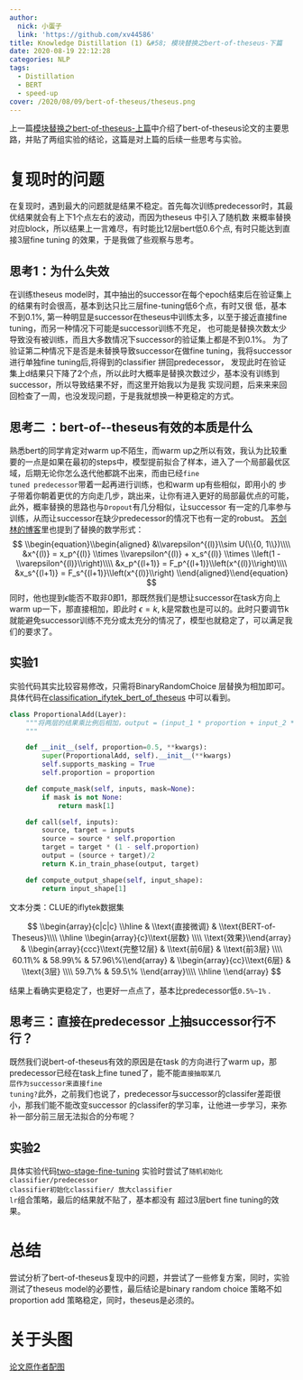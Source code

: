 ```yaml
---
author:
  nick: 小蛋子
  link: 'https://github.com/xv44586'
title: Knowledge Distillation (1) &#58; 模块替换之bert-of-theseus-下篇
date: 2020-08-19 22:12:28
categories: NLP
tags:
  - Distillation
  - BERT
  - speed-up
cover: /2020/08/09/bert-of-theseus/theseus.png
---
```

<!-- toc -->

上一篇[模块替换之bert-of-theseus-上篇](https://xv44586.github.io/2020/08/09/bert-of-theseus/)中介绍了bert-of-theseus论文的主要思路，并贴了两组实验的结论，这篇是对上篇的后续一些思考与实验。

# 复现时的问题
在复现时，遇到最大的问题就是结果不稳定。首先每次训练predecessor时，其最优结果就会有上下1个点左右的波动，而因为theseus 中引入了随机数
来概率替换对应block，所以结果上一言难尽，有时能比12层bert低0.6个点, 有时只能达到直接3层fine tuning 的效果，于是我做了些观察与思考。

## 思考1：为什么失效
在训练theseus model时，其中抽出的successor在每个epoch结束后在验证集上的结果有时会很高，基本到达只比三层fine-tuning低6个点，有时又很
低，基本不到0.1%, 第一种明显是successor在theseus中训练太多，以至于接近直接fine tuning，而另一种情况下可能是successor训练不充足，
也可能是替换次数太少导致没有被训练，而且大多数情况下successor的验证集上都是不到0.1%。
为了验证第二种情况下是否是未替换导致successor在做fine tuning，我将successor进行单独fine tuning后,将得到的classifier 拼回predecessor，
发现此时在验证集上d结果只下降了2个点，所以此时大概率是替换次数过少，基本没有训练到successor，所以导致结果不好，而这里开始我以为是我
实现问题，后来来来回回检查了一周，也没发现问题，于是我就想换一种更稳定的方式。

## 思考二 ：bert-of--theseus有效的本质是什么
熟悉bert的同学肯定对warm up不陌生，而warm up之所以有效，我认为比较重要的一点是如果在最初的steps中，模型提前拟合了样本，进入了一个局部最优区域，后期无论你怎么迭代他都跳不出来，而由已经<code>fine tuned predecessor</code>带着一起再进行训练，也和warm up有些相似，即用小的
步子带着你朝着更优的方向走几步，跳出来，让你有进入更好的局部最优点的可能，此外，概率替换的思路也与<code>Dropout</code>有几分相似，让successor
有一定的几率参与训练，从而让successor在缺少predecessor的情况下也有一定的robust。
[苏剑林的博客](https://spaces.ac.cn/archives/7575)里也提到了替换的数学形式：
$$
\\begin{equation}\\begin{aligned} 
&\\varepsilon^{(l)}\\sim U(\\{0, 1\\})\\\\ 
&x^{(l)} = x_p^{(l)} \\times \\varepsilon^{(l)} + x_s^{(l)} \\times \\left(1 - \\varepsilon^{(l)}\\right)\\\\ 
&x_p^{(l+1)} = F_p^{(l+1)}\\left(x^{(l)}\\right)\\\\ 
&x_s^{(l+1)} = F_s^{(l+1)}\\left(x^{(l)}\\right) 
\\end{aligned}\\end{equation}
$$
同时，他也提到$\epsilon$能否不取非0即1，那既然我们是想让successor在task方向上warm up一下，那直接相加，即此时 $\epsilon = k$, 
k是常数也是可以的。此时只要调节k 就能避免successor训练不充分或太充分的情况了，模型也就稳定了，可以满足我们的要求了。

## 实验1
实验代码其实比较容易修改，只需将BinaryRandomChoice 层替换为相加即可。具体代码在[classification_ifytek_bert_of_theseus](https://github.com/xv44586/toolkit4nlp/blob/master/examples/classification_ifytek_bert_of_theseus.py)
中可以看到。

```python
class ProportionalAdd(Layer):
    """将两层的结果乘比例后相加，output = (input_1 * proportion + input_2 * (1 - proportion)) / 2
    """

    def __init__(self, proportion=0.5, **kwargs):
        super(ProportionalAdd, self).__init__(**kwargs)
        self.supports_masking = True
        self.proportion = proportion

    def compute_mask(self, inputs, mask=None):
        if mask is not None:
            return mask[1]

    def call(self, inputs):
        source, target = inputs
        source = source * self.proportion
        target = target * (1 - self.proportion)
        output = (source + target)/2
        return K.in_train_phase(output, target)

    def compute_output_shape(self, input_shape):
        return input_shape[1]
```
文本分类：CLUE的iflytek数据集

$$
\\begin{array}{c|c|c} 
\\hline 
& \\text{直接微调} & \\text{BERT-of-Theseus}\\\\ 
\\hline 
\\begin{array}{c}\\text{层数} \\\\ \\text{效果}\\end{array} & \\begin{array}{ccc}\\text{完整12层} & \\text{前6层} & \\text{前3层} 
\\\\ 60.11\% & 58.99\%  & 57.96\%\\end{array} & \\begin{array}{cc}\\text{6层} & \\text{3层} \\\\ 59.7\%  & 59.5\% \\end{array}\\\\ 
\\hline 
\\end{array}
$$

结果上看确实更稳定了，也更好一点点了，基本比predecessor低<code>0.5%~1%</code> .


## 思考三：直接在predecessor 上抽successor行不行？
既然我们说bert-of-theseus有效的原因是在task 的方向进行了warm up，那predecessor已经在task上fine tuned了，能不能<code>直接抽取某几
层作为successor来直接fine tuning?</code>此外，之前我们也说了，predecessor与successor的classifer差距很小，那我们能不能改变successor
的classifer的学习率，让他进一步学习，来弥补一部分前三层无法拟合的分布呢？

## 实验2
具体实验代码[two-stage-fine-tuning](https://github.com/xv44586/toolkit4nlp/blob/master/examples/two_stage_fine_tuning.py)
实验时尝试了<code>随机初始化classifier/predecessor classifier初始化classifier/ 放大classifier lr</code>组合策略，最后的结果就不贴了，基本都没有
超过3层bert fine tuning的效果。

# 总结
尝试分析了bert-of-theseus复现中的问题，并尝试了一些修复方案，同时，实验测试了theseus model的必要性，最后结论是binary random choice
策略不如 proportion add 策略稳定，同时，theseus是必须的。

# 关于头图
[论文原作者配图](https://github.com/JetRunner/BERT-of-Theseus)